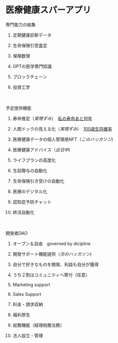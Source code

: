 # 医療健康スパーアプリ

専門能力の結集　　　　

1. 定期健康診断データ　
  
2. 生命保険引受査定
　　　
3. 保険数理
　　　
4. GPTの医学専門知識
　　　
5. ブロックチェーン

6. 投資工学　　　　　
　　
  
  　 
  
予定提供機能　　　　

1. 寿命推定（*実現ずみ*）　[私の寿命あと何年](https://insharerance.com/gv/jyumyo)　　　　
  
2. 人間ドックの見える化（*実現ずみ*）　[100歳生存確率](https://insharerance.com/gv/jyumyo)　　　　

3. 医療健康データの個人管理用NFT（*このハッカソン*)　　　　

4. 医療健康アドバイス（*近日中*)　　　　
 
5. ライフプランの高度化　　　　

6. 生前贈与の自動化　　　　

7. 生命保険引き受けの自動化
　　　
8. 医療のデジタル化

9. 認知症予防チャット

10. 終活自動化

　　　　
　　　　　

開発者DAO  　　

1. オープン＆自由　governed by dicipline
  
2. 開発サポート機能提供（*次のハッカソン*)
　　　
3. 自分で好きなものを開発、利益も自分が獲得
　　　
4. うち２割はコミュニティへ寄付（任意）
　　　
5. Marketing support

6. Sales Support

7. 料金・請求収納

8. 福利厚生

9. 総務機能（経理税務法務）

10. 法人設立・管理










　　　



 
 

